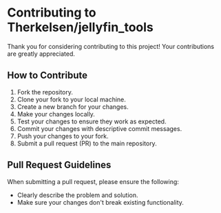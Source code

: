 # Contributing to Therkelsen/jellyfin_tools

Thank you for considering contributing to this project! Your contributions are greatly appreciated.

## How to Contribute

1. Fork the repository.
2. Clone your fork to your local machine.
3. Create a new branch for your changes.
4. Make your changes locally.
5. Test your changes to ensure they work as expected.
6. Commit your changes with descriptive commit messages.
7. Push your changes to your fork.
8. Submit a pull request (PR) to the main repository.

## Pull Request Guidelines

When submitting a pull request, please ensure the following:

- Clearly describe the problem and solution.
- Make sure your changes don't break existing functionality.